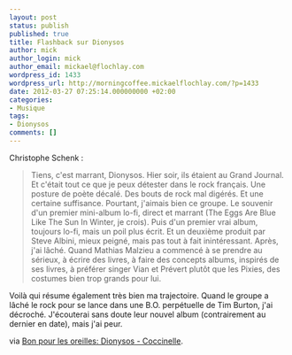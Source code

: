 ```yaml
---
layout: post
status: publish
published: true
title: Flashback sur Dionysos
author: mick
author_login: mick
author_email: mickael@flochlay.com
wordpress_id: 1433
wordpress_url: http://morningcoffee.mickaelflochlay.com/?p=1433
date: 2012-03-27 07:25:14.000000000 +02:00
categories:
- Musique
tags:
- Dionysos
comments: []
---
```

Christophe Schenk :
<blockquote>Tiens, c'est marrant, Dionysos. Hier soir, ils étaient au Grand Journal. Et c'était tout ce que je peux détester dans le rock français. Une posture de poète décalé. Des bouts de rock mal digérés. Et une certaine suffisance. Pourtant, j'aimais bien ce groupe. Le souvenir d'un premier mini-album lo-fi, direct et marrant (The Eggs Are Blue Like The Sun In Winter, je crois). Puis d'un premier vrai album, toujours lo-fi, mais un poil plus écrit. Et un deuxième produit par Steve Albini, mieux peigné, mais pas tout à fait inintéressant. Après, j'ai lâché. Quand Mathias Malzieu a commencé à se prendre au sérieux, à écrire des livres, à faire des concepts albums, inspirés de ses livres, à préférer singer Vian et Prévert plutôt que les Pixies, des costumes bien trop grands pour lui.</blockquote>
Voilà qui résume également très bien ma trajectoire. Quand le groupe a lâché le rock pour se lance dans une B.O. perpétuelle de Tim Burton, j'ai décroché. J'écouterai sans doute leur nouvel album (contrairement au dernier en date), mais j'ai peur.

via <a href="http://www.bonpourlesoreilles.net/musique/2012/03/dionysos-coccinelle.html">Bon pour les oreilles: Dionysos - Coccinelle</a>.
